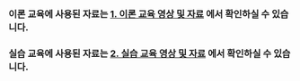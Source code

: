 ### 이론 교육에 사용된 자료는 [1. 이론 교육 영상 및 자료](https://github.com/kosmo-nestfield/Education/tree/main/1.%20%EC%9D%B4%EB%A1%A0%20%EA%B5%90%EC%9C%A1%20%EC%98%81%EC%83%81%20%EB%B0%8F%20%EC%9E%90%EB%A3%8C) 에서 확인하실 수 있습니다.

### 실습 교육에 사용된 자료는 [2. 실습 교육 영상 및 자료](https://github.com/kosmo-nestfield/Education/tree/main/2.%20%EC%8B%A4%EC%8A%B5%20%EA%B5%90%EC%9C%A1%20%EC%98%81%EC%83%81%20%EB%B0%8F%20%EC%9E%90%EB%A3%8C) 에서 확인하실 수 있습니다.


